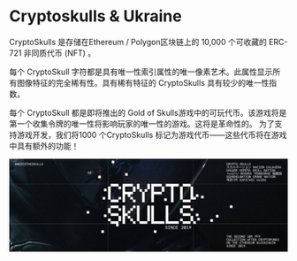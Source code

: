 # Cryptoskulls & Ukraine

CryptoSkulls 是存储在Ethereum / Polygon区块链上的 10,000 个可收藏的 ERC-721 非同质代币 (NFT) 。

每个 CryptoSkull 字符都是具有唯一性索引属性的唯一像素艺术。此属性显示所有图像特征的完全稀有性。具有稀有特征的 CryptoSkulls 具有较少的唯一性指数。

每个 CryptoSkull 都是即将推出的 Gold of Skulls游戏中的可玩代币。该游戏将是第一个收集令牌的唯一性将影响玩家的唯一性的游戏。这将是革命性的。
为了支持游戏开发，我们将1000 个CryptoSkulls 标记为游戏代币——这些代币将在游戏中具有额外的功能！

![nft](1500x500.jpg)
